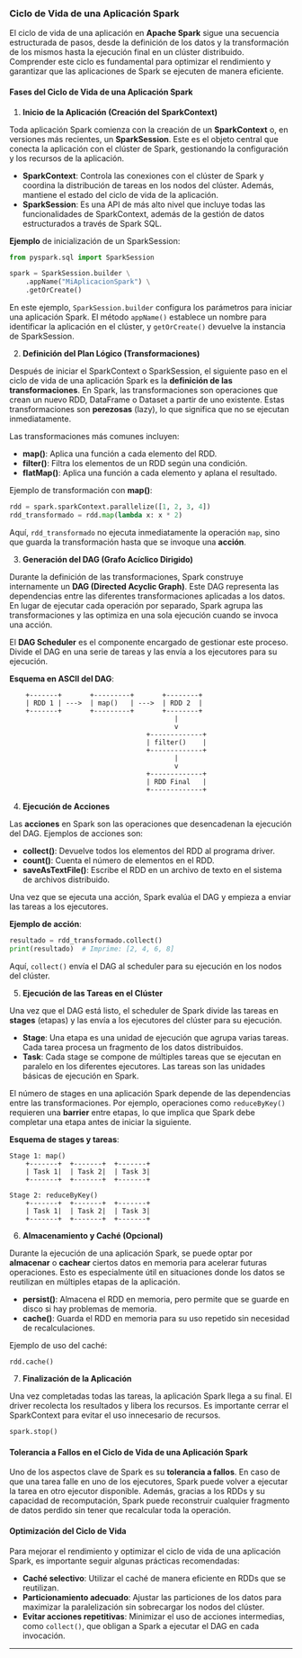 ### Ciclo de Vida de una Aplicación Spark

El ciclo de vida de una aplicación en **Apache Spark** sigue una secuencia estructurada de pasos, desde la definición de los datos y la transformación de los mismos hasta la ejecución final en un clúster distribuido. Comprender este ciclo es fundamental para optimizar el rendimiento y garantizar que las aplicaciones de Spark se ejecuten de manera eficiente.

#### Fases del Ciclo de Vida de una Aplicación Spark

1. **Inicio de la Aplicación (Creación del SparkContext)**

Toda aplicación Spark comienza con la creación de un **SparkContext** o, en versiones más recientes, un **SparkSession**. Este es el objeto central que conecta la aplicación con el clúster de Spark, gestionando la configuración y los recursos de la aplicación.

- **SparkContext**: Controla las conexiones con el clúster de Spark y coordina la distribución de tareas en los nodos del clúster. Además, mantiene el estado del ciclo de vida de la aplicación.
- **SparkSession**: Es una API de más alto nivel que incluye todas las funcionalidades de SparkContext, además de la gestión de datos estructurados a través de Spark SQL.

**Ejemplo** de inicialización de un SparkSession:
```python
from pyspark.sql import SparkSession

spark = SparkSession.builder \
    .appName("MiAplicacionSpark") \
    .getOrCreate()
```

En este ejemplo, `SparkSession.builder` configura los parámetros para iniciar una aplicación Spark. El método `appName()` establece un nombre para identificar la aplicación en el clúster, y `getOrCreate()` devuelve la instancia de SparkSession.

2. **Definición del Plan Lógico (Transformaciones)**
   
Después de iniciar el SparkContext o SparkSession, el siguiente paso en el ciclo de vida de una aplicación Spark es la **definición de las transformaciones**. En Spark, las transformaciones son operaciones que crean un nuevo RDD, DataFrame o Dataset a partir de uno existente. Estas transformaciones son **perezosas** (lazy), lo que significa que no se ejecutan inmediatamente.

Las transformaciones más comunes incluyen:
- **map()**: Aplica una función a cada elemento del RDD.
- **filter()**: Filtra los elementos de un RDD según una condición.
- **flatMap()**: Aplica una función a cada elemento y aplana el resultado.

Ejemplo de transformación con **map()**:
```python
rdd = spark.sparkContext.parallelize([1, 2, 3, 4])
rdd_transformado = rdd.map(lambda x: x * 2)
```

Aquí, `rdd_transformado` no ejecuta inmediatamente la operación `map`, sino que guarda la transformación hasta que se invoque una **acción**.

3. **Generación del DAG (Grafo Acíclico Dirigido)**

Durante la definición de las transformaciones, Spark construye internamente un **DAG (Directed Acyclic Graph)**. Este DAG representa las dependencias entre las diferentes transformaciones aplicadas a los datos. En lugar de ejecutar cada operación por separado, Spark agrupa las transformaciones y las optimiza en una sola ejecución cuando se invoca una acción.

El **DAG Scheduler** es el componente encargado de gestionar este proceso. Divide el DAG en una serie de tareas y las envía a los ejecutores para su ejecución.

**Esquema en ASCII del DAG**:

```
    +-------+       +---------+       +--------+
    | RDD 1 | --->  | map()   | --->  | RDD 2  |
    +-------+       +---------+       +--------+
                                         |
                                         v
                                  +-------------+
                                  | filter()    |
                                  +-------------+
                                         |
                                         v
                                  +-------------+
                                  | RDD Final   |
                                  +-------------+
```

4. **Ejecución de Acciones**

Las **acciones** en Spark son las operaciones que desencadenan la ejecución del DAG. Ejemplos de acciones son:
- **collect()**: Devuelve todos los elementos del RDD al programa driver.
- **count()**: Cuenta el número de elementos en el RDD.
- **saveAsTextFile()**: Escribe el RDD en un archivo de texto en el sistema de archivos distribuido.

Una vez que se ejecuta una acción, Spark evalúa el DAG y empieza a enviar las tareas a los ejecutores.

**Ejemplo de acción**:
```python
resultado = rdd_transformado.collect()
print(resultado)  # Imprime: [2, 4, 6, 8]
```

Aquí, `collect()` envía el DAG al scheduler para su ejecución en los nodos del clúster.

5. **Ejecución de las Tareas en el Clúster**

Una vez que el DAG está listo, el scheduler de Spark divide las tareas en **stages** (etapas) y las envía a los ejecutores del clúster para su ejecución.

- **Stage**: Una etapa es una unidad de ejecución que agrupa varias tareas. Cada tarea procesa un fragmento de los datos distribuidos.
- **Task**: Cada stage se compone de múltiples tareas que se ejecutan en paralelo en los diferentes ejecutores. Las tareas son las unidades básicas de ejecución en Spark.

El número de stages en una aplicación Spark depende de las dependencias entre las transformaciones. Por ejemplo, operaciones como `reduceByKey()` requieren una **barrier** entre etapas, lo que implica que Spark debe completar una etapa antes de iniciar la siguiente.

**Esquema de stages y tareas**:
```
Stage 1: map()
    +-------+  +-------+  +-------+
    | Task 1|  | Task 2|  | Task 3|
    +-------+  +-------+  +-------+

Stage 2: reduceByKey()
    +-------+  +-------+  +-------+
    | Task 1|  | Task 2|  | Task 3|
    +-------+  +-------+  +-------+
```

6. **Almacenamiento y Caché (Opcional)**

Durante la ejecución de una aplicación Spark, se puede optar por **almacenar** o **cachear** ciertos datos en memoria para acelerar futuras operaciones. Esto es especialmente útil en situaciones donde los datos se reutilizan en múltiples etapas de la aplicación.

- **persist()**: Almacena el RDD en memoria, pero permite que se guarde en disco si hay problemas de memoria.
- **cache()**: Guarda el RDD en memoria para su uso repetido sin necesidad de recalculaciones.

Ejemplo de uso del caché:
```python
rdd.cache()
```

7. **Finalización de la Aplicación**

Una vez completadas todas las tareas, la aplicación Spark llega a su final. El driver recolecta los resultados y libera los recursos. Es importante cerrar el SparkContext para evitar el uso innecesario de recursos.

```python
spark.stop()
```

#### Tolerancia a Fallos en el Ciclo de Vida de una Aplicación Spark

Uno de los aspectos clave de Spark es su **tolerancia a fallos**. En caso de que una tarea falle en uno de los ejecutores, Spark puede volver a ejecutar la tarea en otro ejecutor disponible. Además, gracias a los RDDs y su capacidad de recomputación, Spark puede reconstruir cualquier fragmento de datos perdido sin tener que recalcular toda la operación.

#### Optimización del Ciclo de Vida

Para mejorar el rendimiento y optimizar el ciclo de vida de una aplicación Spark, es importante seguir algunas prácticas recomendadas:
- **Caché selectivo**: Utilizar el caché de manera eficiente en RDDs que se reutilizan.
- **Particionamiento adecuado**: Ajustar las particiones de los datos para maximizar la paralelización sin sobrecargar los nodos del clúster.
- **Evitar acciones repetitivas**: Minimizar el uso de acciones intermedias, como `collect()`, que obligan a Spark a ejecutar el DAG en cada invocación.

---

